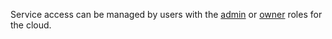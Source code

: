 Service access can be managed by users with the [admin](../../resource-manager/security/index.md#resource-manager-admin) or [owner](../../resource-manager/security/index.md#resource-manager-clouds-owner) roles for the cloud.